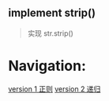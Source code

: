## implement strip()
> 实现 str.strip()


# Navigation:
[version 1 正则](./main/v1.py)
[version 2 递归](./main/v2.py)
